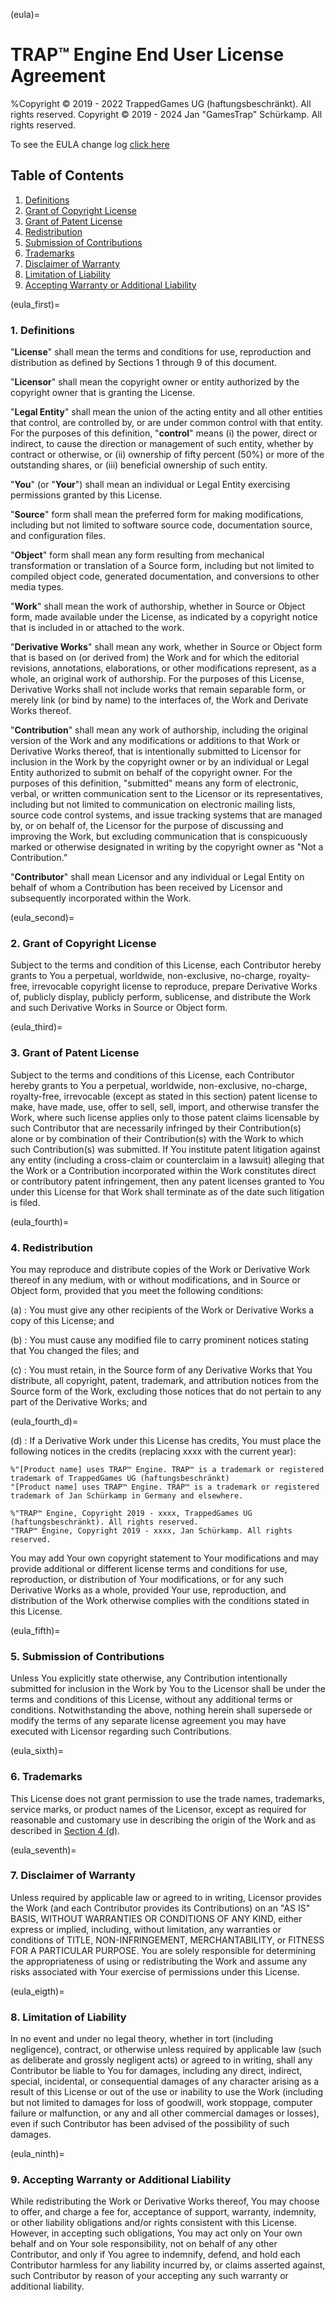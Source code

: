 (eula)=

# TRAP™ Engine End User License Agreement

%Copyright © 2019 - 2022 TrappedGames UG (haftungsbeschränkt). All rights reserved.
Copyright © 2019 - 2024 Jan "GamesTrap" Schürkamp. All rights reserved.

To see the EULA change log [click here](eula-change-log.md)

## Table of Contents

1. [Definitions](eula_first)
2. [Grant of Copyright License](eula_second)
3. [Grant of Patent License](eula_third)
4. [Redistribution](eula_fourth)
5. [Submission of Contributions](eula_fifth)
6. [Trademarks](eula_sixth)
7. [Disclaimer of Warranty](eula_seventh)
8. [Limitation of Liability](eula_eigth)
9. [Accepting Warranty or Additional Liability](eula_ninth)

(eula_first)=

### 1. **Definitions**

"**License**" shall mean the terms and conditions for use, reproduction and distribution as defined by Sections 1 through 9 of this document.

"**Licensor**" shall mean the copyright owner or entity authorized by the copyright owner that is granting the License.

"**Legal Entity**" shall mean the union of the acting entity and all other entities that control, are controlled by, or are under common control with that entity. For the purposes of this definition, "**control**" means (i) the power, direct or indirect, to cause the direction or management of such entity, whether by contract or otherwise, or (ii) ownership of fifty percent (50%) or more of the outstanding shares, or (iii) beneficial ownership of such entity.

"**You**" (or "**Your**") shall mean an individual or Legal Entity exercising permissions granted by this License.

"**Source**" form shall mean the preferred form for making modifications, including but not limited to software source code, documentation source, and configuration files.

"**Object**" form shall mean any form resulting from mechanical transformation or translation of a Source form, including but not limited to compiled object code, generated documentation, and conversions to other media types.

"**Work**" shall mean the work of authorship, whether in Source or Object form, made available under the License, as indicated by a copyright notice that is included in or attached to the work.

"**Derivative Works**" shall mean any work, whether in Source or Object form that is based on (or derived from) the Work and for which the editorial revisions, annotations, elaborations, or other modifications represent, as a whole, an original work of authorship. For the purposes of this License, Derivative Works shall not include works that remain separable form, or merely link (or bind by name) to the interfaces of, the Work and Derivate Works thereof.

"**Contribution**" shall mean any work of authorship, including the original version of the Work and any modifications or additions to that Work or Derivative Works thereof, that is intentionally submitted to Licensor for inclusion in the Work by the copyright owner or by an individual or Legal Entity authorized to submit on behalf of the copyright owner. For the purposes of this definition, "submitted" means any form of electronic, verbal, or written communication sent to the Licensor or its representatives, including but not limited to communication on electronic mailing lists, source code control systems, and issue tracking systems that are managed by, or on behalf of, the Licensor for the purpose of discussing and improving the Work, but excluding communication that is conspicuously marked or otherwise designated in writing by the copyright owner as "Not a Contribution."

"**Contributor**" shall mean Licensor and any individual or Legal Entity on behalf of whom a Contribution has been received by Licensor and subsequently incorporated within the Work.

(eula_second)=

### 2. **Grant of Copyright License**

Subject to the terms and condition of this License, each Contributor hereby grants to You a perpetual, worldwide, non-exclusive, no-charge, royalty-free, irrevocable copyright license to reproduce, prepare Derivative Works of, publicly display, publicly perform, sublicense, and distribute the Work and such Derivative Works in Source or Object form.

(eula_third)=

### 3. **Grant of Patent License**

Subject to the terms and conditions of this License, each Contributor hereby grants to You a perpetual, worldwide, non-exclusive, no-charge, royalty-free, irrevocable (except as stated in this section) patent license to make, have made, use, offer to sell, sell, import, and otherwise transfer the Work, where such license applies only to those patent claims licensable by such Contributor that are necessarily infringed by their Contribution(s) alone or by combination of their Contribution(s) with the Work to which such Contribution(s) was submitted. If You institute patent litigation against any entity (including a cross-claim or counterclaim in a lawsuit) alleging that the Work or a Contribution incorporated within the Work constitutes direct or contributory patent infringement, then any patent licenses granted to You under this License for that Work shall terminate as of the date such litigation is filed.

(eula_fourth)=

### 4. **Redistribution**

You may reproduce and distribute copies of the Work or Derivative Work thereof in any medium, with or without modifications, and in Source or Object form, provided that you meet the following conditions:

(a)
:  You must give any other recipients of the Work or Derivative Works a copy of this License; and

(b)
:  You must cause any modified file to carry prominent notices stating that You changed the files; and

(c)
:  You must retain, in the Source form of any Derivative Works that You distribute, all copyright, patent, trademark, and attribution notices from the Source form of the Work, excluding those notices that do not pertain to any part of the Derivative Works; and

(eula_fourth_d)=

(d)
:  If a Derivative Work under this License has credits, You must place the following notices in the credits (replacing xxxx with the current year):

    %"[Product name] uses TRAP™ Engine. TRAP™ is a trademark or registered trademark of TrappedGames UG (haftungsbeschränkt)
    "[Product name] uses TRAP™ Engine. TRAP™ is a trademark or registered trademark of Jan Schürkamp in Germany and elsewhere.

    %"TRAP™ Engine, Copyright 2019 - xxxx, TrappedGames UG (haftungsbeschränkt). All rights reserved.
    "TRAP™ Engine, Copyright 2019 - xxxx, Jan Schürkamp. All rights reserved.

You may add Your own copyright statement to Your modifications and may provide additional or different license terms and conditions for use, reproduction, or distribution of Your modifications, or for any such Derivative Works as a whole, provided Your use, reproduction, and distribution of the Work otherwise complies with the conditions stated in this License.

(eula_fifth)=

### 5. **Submission of Contributions**

Unless You explicitly state otherwise, any Contribution intentionally submitted for inclusion in the Work by You to the Licensor shall be under the terms and conditions of this License, without any additional terms or conditions. Notwithstanding the above, nothing herein shall supersede or modify the terms of any separate license agreement you may have executed with Licensor regarding such Contributions.

(eula_sixth)=

### 6. **Trademarks**

This License does not grant permission to use the trade names, trademarks, service marks, or product names of the Licensor, except as required for reasonable and customary use in describing the origin of the Work and as described in [Section 4 (d)](eula_fourth_d).

(eula_seventh)=

### 7. **Disclaimer of Warranty**

Unless required by applicable law or agreed to in writing, Licensor provides the Work (and each Contributor provides its Contributions) on an "AS IS" BASIS, WITHOUT WARRANTIES OR CONDITIONS OF ANY KIND, either express or implied, including, without limitation, any warranties or conditions of TITLE, NON-INFRINGEMENT, MERCHANTABILITY, or FITNESS FOR A PARTICULAR PURPOSE. You are solely responsible for determining the appropriateness of using or redistributing the Work and assume any risks associated with Your exercise of permissions under this License.

(eula_eigth)=

### 8. **Limitation of Liability**

In no event and under no legal theory, whether in tort (including negligence), contract, or otherwise unless required by applicable law (such as deliberate and grossly negligent acts) or agreed to in writing, shall any Contributor be liable to You for damages, including any direct, indirect, special, incidental, or consequential damages of any character arising as a result of this License or out of the use or inability to use the Work (including but not limited to damages for loss of goodwill, work stoppage, computer failure or malfunction, or any and all other commercial damages or losses), even if such Contributor has been advised of the possibility of such damages.

(eula_ninth)=

### 9. **Accepting Warranty or Additional Liability**

While redistributing the Work or Derivative Works thereof, You may choose to offer, and charge a fee for, acceptance of support, warranty, indemnity, or other liability obligations and/or rights consistent with this License. However, in accepting such obligations, You may act only on Your own behalf and on Your sole responsibility, not on behalf of any other Contributor, and only if You agree to indemnify, defend, and hold each Contributor harmless for any liability incurred by, or claims asserted against, such Contributor by reason of your accepting any such warranty or additional liability.
